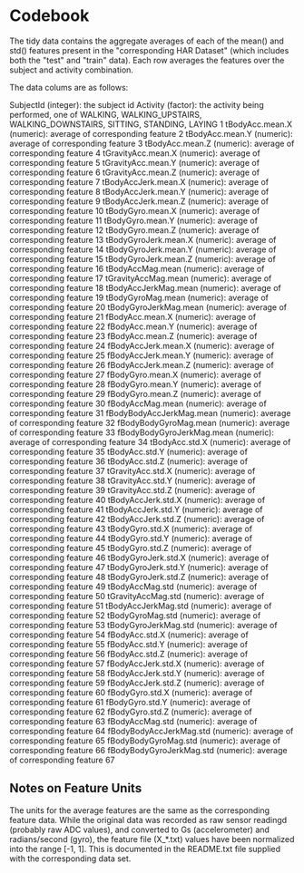# Codebook

The tidy data contains the aggregate averages of each of the mean() and
std() features present in the "corresponding HAR Dataset" (which includes both the "test"
and "train" data).  Each row averages the features over the subject and
activity combination.  


The data colums are as follows:

  SubjectId (integer): the subject id
  Activity (factor): the activity being performed, one of WALKING,
    WALKING\_UPSTAIRS, WALKING\_DOWNSTAIRS, SITTING, STANDING, LAYING
     1	  tBodyAcc.mean.X (numeric): average of corresponding feature
     2	  tBodyAcc.mean.Y (numeric): average of corresponding feature
     3	  tBodyAcc.mean.Z (numeric): average of corresponding feature
     4	  tGravityAcc.mean.X (numeric): average of corresponding feature
     5	  tGravityAcc.mean.Y (numeric): average of corresponding feature
     6	  tGravityAcc.mean.Z (numeric): average of corresponding feature
     7	  tBodyAccJerk.mean.X (numeric): average of corresponding feature
     8	  tBodyAccJerk.mean.Y (numeric): average of corresponding feature
     9	  tBodyAccJerk.mean.Z (numeric): average of corresponding feature
    10	  tBodyGyro.mean.X (numeric): average of corresponding feature
    11	  tBodyGyro.mean.Y (numeric): average of corresponding feature
    12	  tBodyGyro.mean.Z (numeric): average of corresponding feature
    13	  tBodyGyroJerk.mean.X (numeric): average of corresponding feature
    14	  tBodyGyroJerk.mean.Y (numeric): average of corresponding feature
    15	  tBodyGyroJerk.mean.Z (numeric): average of corresponding feature
    16	  tBodyAccMag.mean (numeric): average of corresponding feature
    17	  tGravityAccMag.mean (numeric): average of corresponding feature
    18	  tBodyAccJerkMag.mean (numeric): average of corresponding feature
    19	  tBodyGyroMag.mean (numeric): average of corresponding feature
    20	  tBodyGyroJerkMag.mean (numeric): average of corresponding feature
    21	  fBodyAcc.mean.X (numeric): average of corresponding feature
    22	  fBodyAcc.mean.Y (numeric): average of corresponding feature
    23	  fBodyAcc.mean.Z (numeric): average of corresponding feature
    24	  fBodyAccJerk.mean.X (numeric): average of corresponding feature
    25	  fBodyAccJerk.mean.Y (numeric): average of corresponding feature
    26	  fBodyAccJerk.mean.Z (numeric): average of corresponding feature
    27	  fBodyGyro.mean.X (numeric): average of corresponding feature
    28	  fBodyGyro.mean.Y (numeric): average of corresponding feature
    29	  fBodyGyro.mean.Z (numeric): average of corresponding feature
    30	  fBodyAccMag.mean (numeric): average of corresponding feature
    31	  fBodyBodyAccJerkMag.mean (numeric): average of corresponding feature
    32	  fBodyBodyGyroMag.mean (numeric): average of corresponding feature
    33	  fBodyBodyGyroJerkMag.mean (numeric): average of corresponding feature
    34	  tBodyAcc.std.X (numeric): average of corresponding feature
    35	  tBodyAcc.std.Y (numeric): average of corresponding feature
    36	  tBodyAcc.std.Z (numeric): average of corresponding feature
    37	  tGravityAcc.std.X (numeric): average of corresponding feature
    38	  tGravityAcc.std.Y (numeric): average of corresponding feature
    39	  tGravityAcc.std.Z (numeric): average of corresponding feature
    40	  tBodyAccJerk.std.X (numeric): average of corresponding feature
    41	  tBodyAccJerk.std.Y (numeric): average of corresponding feature
    42	  tBodyAccJerk.std.Z (numeric): average of corresponding feature
    43	  tBodyGyro.std.X (numeric): average of corresponding feature
    44	  tBodyGyro.std.Y (numeric): average of corresponding feature
    45	  tBodyGyro.std.Z (numeric): average of corresponding feature
    46	  tBodyGyroJerk.std.X (numeric): average of corresponding feature
    47	  tBodyGyroJerk.std.Y (numeric): average of corresponding feature
    48	  tBodyGyroJerk.std.Z (numeric): average of corresponding feature
    49	  tBodyAccMag.std (numeric): average of corresponding feature
    50	  tGravityAccMag.std (numeric): average of corresponding feature
    51	  tBodyAccJerkMag.std (numeric): average of corresponding feature
    52	  tBodyGyroMag.std (numeric): average of corresponding feature
    53	  tBodyGyroJerkMag.std (numeric): average of corresponding feature
    54	  fBodyAcc.std.X (numeric): average of corresponding feature
    55	  fBodyAcc.std.Y (numeric): average of corresponding feature
    56	  fBodyAcc.std.Z (numeric): average of corresponding feature
    57	  fBodyAccJerk.std.X (numeric): average of corresponding feature
    58	  fBodyAccJerk.std.Y (numeric): average of corresponding feature
    59	  fBodyAccJerk.std.Z (numeric): average of corresponding feature
    60	  fBodyGyro.std.X (numeric): average of corresponding feature
    61	  fBodyGyro.std.Y (numeric): average of corresponding feature
    62	  fBodyGyro.std.Z (numeric): average of corresponding feature
    63	  fBodyAccMag.std (numeric): average of corresponding feature
    64	  fBodyBodyAccJerkMag.std (numeric): average of corresponding feature
    65	  fBodyBodyGyroMag.std (numeric): average of corresponding feature
    66	  fBodyBodyGyroJerkMag.std (numeric): average of corresponding feature
    67	
## Notes on Feature Units

The units for the average features are the same as the corresponding feature data.
While the original data was recorded as raw sensor readingd (probably raw
ADC values), and converted to Gs (accelerometer) and radians/second
(gyro), the feature file (X\_\*.txt) values have been normalized into the
range [-1, 1].  This is documented in the README.txt file supplied with
the corresponding data set.

